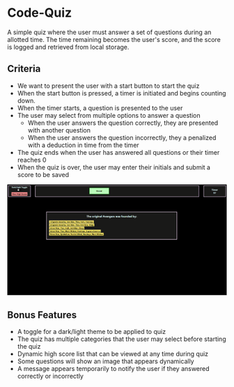 # Code-Quiz

A simple quiz where the user must answer a set of questions during an allotted time. The time remaining becomes the user's score, and the score is logged and retrieved from local storage.

## Criteria

* We want to present the user with a start button to start the quiz
* When the start button is pressed, a timer is initiated and begins counting down.
* When the timer starts, a question is presented to the user
* The user may select from multiple options to answer a question
  * When the user answers the question correctly, they are presented with another question
  * When the user answers the question incorrectly, they a penalized with a deduction in time from the timer
* The quiz ends when the user has answered all questions or their timer reaches 0
* When the quiz is over, the user may enter their initials and submit a score to be saved

![Image of quiz in action](code_quiz_01.png)

## Bonus Features

* A toggle for a dark/light theme to be applied to quiz
* The quiz has multiple categories that the user may select before starting the quiz
* Dynamic high score list that can be viewed at any time during quiz
* Some questions will show an image that appears dynamically
* A message appears temporarily to notify the user if they answered correctly or incorrectly
